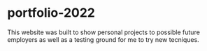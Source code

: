# portfolio-2022
This website was built to show personal projects to possible future employers as well as a testing ground for me to try new tecniques.

